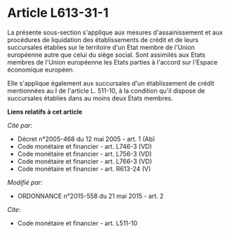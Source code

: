 # Article L613-31-1

La présente sous-section s'applique aux mesures d'assainissement et aux procédures de liquidation des établissements de
crédit et de leurs succursales établies sur le territoire d'un Etat membre de l'Union européenne autre que celui du siège
social. Sont assimilés aux Etats membres de l'Union européenne les Etats parties à l'accord sur l'Espace économique
européen. 

Elle s'applique également aux succursales d'un établissement de crédit mentionnées au I de l'article L. 511-10, à la
condition qu'il dispose de succursales établies dans au moins deux Etats membres.

**Liens relatifs à cet article**

_Cité par_:

  - Décret n°2005-468 du 12 mai 2005 - art. 1 (Ab)
  - Code monétaire et financier - art. L746-3 (VD)
  - Code monétaire et financier - art. L756-3 (VD)
  - Code monétaire et financier - art. L766-3 (VD)
  - Code monétaire et financier - art. R613-24 (V)

_Modifié par_:

  - ORDONNANCE n°2015-558 du 21 mai 2015 - art. 2

_Cite_:

  - Code monétaire et financier - art. L511-10
